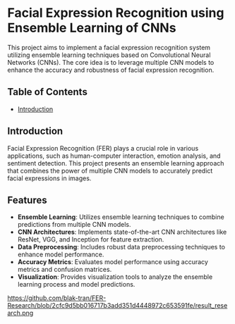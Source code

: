 # Facial Expression Recognition using Ensemble Learning of CNNs

This project aims to implement a facial expression recognition system utilizing ensemble learning techniques based on Convolutional Neural Networks (CNNs). The core idea is to leverage multiple CNN models to enhance the accuracy and robustness of facial expression recognition.

## Table of Contents

- [Introduction](#introduction)

## Introduction

Facial Expression Recognition (FER) plays a crucial role in various applications, such as human-computer interaction, emotion analysis, and sentiment detection. This project presents an ensemble learning approach that combines the power of multiple CNN models to accurately predict facial expressions in images.

## Features

- **Ensemble Learning**: Utilizes ensemble learning techniques to combine predictions from multiple CNN models.
- **CNN Architectures**: Implements state-of-the-art CNN architectures like ResNet, VGG, and Inception for feature extraction.
- **Data Preprocessing**: Includes robust data preprocessing techniques to enhance model performance.
- **Accuracy Metrics**: Evaluates model performance using accuracy metrics and confusion matrices.
- **Visualization**: Provides visualization tools to analyze the ensemble learning process and model predictions.

https://github.com/blak-tran/FER-Research/blob/2cfc9d5bb016717b3add351d4448972c653591fe/result_research.png
